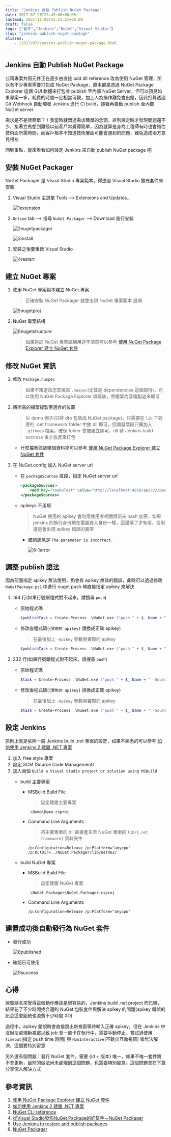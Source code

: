 ```yaml
---
title: "Jenkins 自動 Publish NuGet Package"
date: 2017-07-20T23:49:00+08:00
lastmod: 2021-11-02T23:23:21+08:00
draft: false
tags: ["套件","Jenkins","NuGet","Visual Studio"]
slug: "jenkins-publish-nuget-package"
aliases:
    - /2017/07/jenkins-publish-nuget-package.html
---
```

## Jenkins 自動 Publish NuGet Package

公司專案共用元件正在逐步由直接 add dll reference 改為使用 NuGet 管理，所以有不少專案需要打包成 NuGet Package，原本都是透過 NuGet Package Explorer 這個 GUI 軟體來打包並 publish 至內部 NuGet Server，但可以預見如果專案一多，耗費的時間一定相當可觀，加上人為操作難免會出錯，因此打算透過 Git Webhook 自動觸發 Jenkins 進行 CI build，接著再自動 publish 至內部 NuGet server

需求是不是很簡單？！我當時就閃過需求簡單的念頭，直到設定時才發現問題還不少，接著立馬想到難怪以前客戶常覺得簡單，因為就算是身為工程師有時也會錯估技術面所需時間，而客戶根本不知道技術層面可能會遇到的問題，難免造成兩方意見相左

回到重點，就來看看如何設定 Jenkins 來自動 publish NuGet package 吧

## 安裝 NuGet Packager

NuGet Packager 是 Visual Studio 專案範本，得透過 Visual Studio 擴充套件來安裝

1. Visual Studio 主選單 Tools --> Extensions and Updates...

    ![1extension](https://user-images.githubusercontent.com/3851540/28425524-29c42ad4-6da3-11e7-8a1e-7f3cf1cfd6af.png)

2. `Online` tab --> 搜尋 `NuGet Packager` --> Download 進行安裝

    ![2nugetpackager](https://user-images.githubusercontent.com/3851540/28425525-29f35b74-6da3-11e7-8d37-cfd5d58b1b22.png)

    ![3install](https://user-images.githubusercontent.com/3851540/28425526-2a0dfb32-6da3-11e7-8c35-efc1551c59ed.png)

3. 安裝之後要重啟 Visual Studio

    ![4restart](https://user-images.githubusercontent.com/3851540/28425530-2a1c6118-6da3-11e7-8a61-012b781e412f.png)

## 建立 NuGet 專案

1. 使用 NuGet 專案範本建立 NuGet 專案

    > 正確安裝 NuGet Packager 就會出現 NuGet 專案範本 選項

    ![5nugetproj](https://user-images.githubusercontent.com/3851540/28425527-2a11820c-6da3-11e7-9ad1-d9c0ab17f449.png)

2. NuGet 專案結構

    ![6nugetstructure](https://user-images.githubusercontent.com/3851540/28425529-2a1aaa9e-6da3-11e7-9eea-7b6303293efe.png)

    > 如果對於 NuGet 專案結構用途不清楚可以參考 [使用 NuGet Package Explorer 建立 NuGet 套件](/nuget-package-explorer)

## 修改 NuGet 資訊

1. 修改 `Package.nuspec`

    > 如果不知道該怎麼填寫 `.nuspec`(尤其是 dependencies 這個部份)，可以使用 NuGet Package Explorer 填寫後，將檔案內容複製過來即可

2. 將所需的檔案複製至適合的位置

    > 以 demo 例子(只將 dto 包裝成 NuGet package)，只需要在 `lib` 下對應的 .net framework folder 中放 dll 即可，但開發階段只需加入 `.gitkeep` 檔案，確保 folder 會被建立即可，dll 待 Jenkins build success 後才放進來打包

    - 什麼檔案該放哪個資料夾可以參考 [使用 NuGet Package Explorer 建立 NuGet 套件](/nuget-package-explorer)

3. 在 NuGet.config 加入 NuGet server url

    - 在 `packageSources` 區段，指定 NuGet server url

        ```xml
        <packageSources>
            <add key="YowkoTest" value="http://localhost:4958/api/v2/package"/>
        </packageSources>
        ```

    - apikeys 不用填

        > NuGet 使用的 apikey 會利用使用者相關資訊來 hash 加密，如果 jenkins 的執行身份現在電腦登入身份一樣，這邊填了才有用，否則還是會出現 apikey 錯誤的異常

        - 錯誤訊息是 `The parameter is incorrect.`

            ![6-1error](https://user-images.githubusercontent.com/3851540/28425528-2a172374-6da3-11e7-9e62-e009d180f695.png)

## 調整 publish 語法

因為前面指定 apikey 無法使用，仍會有 apikey 無效的錯誤，此時可以透過修改 `NuGetPackage.ps1` 中進行 nuget push 時直接指定 apikey 來解決

1. 194 行(如果行號跟程式對不起來，請搜尋 `push`)

    - 原始程式碼

        ```ps1
        $publishTask = Create-Process .\NuGet.exe ("push " + $_.Name + " -Source " + $url)
        ```

    - 修改後程式碼(`{實際的 apikey}` 請換成正確 apikey)

        > 在最後加上 `-ApiKey` 參數與實際的 apikey

        ```ps1
        $publishTask = Create-Process .\NuGet.exe ("push " + $_.Name + " -Source " + $url + " -ApiKey {實際的 apikey}")
        ```

2. 232 行(如果行號跟程式對不起來，請搜尋 `push`)

    - 原始程式碼

        ```ps1
        $task = Create-Process .\NuGet.exe ("push " + $_.Name + " -Source " + $url
        ```

    - 修改後程式碼(`{實際的 apikey}` 請換成正確 apikey)

        > 在最後加上 `-ApiKey` 參數與實際的 apikey

        ```ps1
        $task = Create-Process .\NuGet.exe ("push " + $_.Name + " -Source " + $url + " -ApiKey {實際的 apikey}")
        ```

<!--## 5. 設定專案相依
將 NuGet 專案設定 depends on 主要專案，這樣 build NuGet 專案時就會預設 build 主要專案了
>![7dependon](https://user-images.githubusercontent.com/3851540/28425531-2a2a0278-6da3-11e7-958a-105ec4f213b2.png)-->

## 設定 Jenkins

原則上就是依照一般 Jenkins build .net 專案的設定，如果不熟悉的可以參考 [如何使用 Jenkins 2 建置 .NET 專案](//blog.yowko.com/2017/02/jenkins-2-build-dotnet-project.html)

1. 加入 free style 專案
2. 設定 SCM (Source Code Management)
3. 加入兩個 `Build a Visual Studio project or solution using MSBuild`
    - build 主要專案
        - MSBuild Build File

            > 設定建置主要專案

            ```config
            .\Demo\Demo.csproj
            ```

        - Command Line Arguments

            > 將主要專案的 dll 直接產生至 NuGet 專案的 `lib/{.net framework}` 資料夾中

            ```config
            /p:Configuration=Release /p:Platform="anycpu" /p:OutDir=../NuGet.Packager/lib/net462/
            ```

    - build NuGet 專案

        - MSBuild Build File

            > 設定建置 NuGet 專案

            ```config
            .\NuGet.Packager\NuGet.Packager.csproj
            ```

        - Command Line Arguments

            ```config
            /p:Configuration=Release /p:Platform="anycpu"
            ```

## 建置成功後自動發行為 NuGet 套件

- 發行成功

    ![8published](https://user-images.githubusercontent.com/3851540/28425532-2a3d73c6-6da3-11e7-82fc-a4d3634eb860.png)

- 確認已可使用

    ![9success](https://user-images.githubusercontent.com/3851540/28425533-2a87095a-6da3-11e7-9303-7bb380f618f8.png)

## 心得

說實話本來覺得這個動作應該是很容易的，Jenkins build .net project 而已嘛，結果花了不少時間找合適的 NuGet 包裝套件與解決 apikey 的問題(apikey 錯誤的訊息這麼籠統也浪費不少時間 XD)

過程中，apikey 錯誤時會直接跳出新視窗等待輸入正確 apikey，但在 Jenkins 中沒辦法處理新視窗以致 job 會一直卡在執行中，需要手動停止，嘗試過使用 `Timeout`(指定 push time 時間) 與 `NonInteractive`(不跳出互動視窗) 皆無法解決，這個要特別留意

另外還有個問題：發行 NuGet 套件，需要 {id + 版本} 唯一，如果不唯一套件將不會更新，目前的做法尚未處理到這個問題，也需要特別留意，這個問題會在下篇分享個人解決方式

## 參考資訊

1. [使用 NuGet Package Explorer 建立 NuGet 套件](/nuget-package-explorer)
2. [如何使用 Jenkins 2 建置 .NET 專案](/jenkins-2-build-dotnet-project)
3. [NuGet CLI reference](https://docs.microsoft.com/en-us/nuget/tools/nuget-exe-cli-reference?WT.mc_id=DOP-MVP-5002594)
4. [從Visual Studio發佈NuGet Package的好幫手－NuGet Packager](http://blog.darkthread.net/post-2016-04-28-nuget-packager.aspx)
5. [Use Jenkins to restore and publish packages](https://www.visualstudio.com/en-us/docs/package/build/jenkins)
6. [NuGet Packager](https://marketplace.visualstudio.com/items?itemName=OveAndersen.NuGetPackager)
